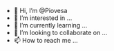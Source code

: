 - 👋 Hi, I’m @Piovesa
- 👀 I’m interested in ...
- 🌱 I’m currently learning ...
- 💞️ I’m looking to collaborate on ...
- 📫 How to reach me ...

<!---
Piovesa/Piovesa is a ✨ special ✨ repository because its `README.md` (this file) appears on your GitHub profile.
You can click the Preview link to take a look at your changes.
--->
